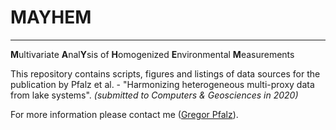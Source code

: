 # MAYHEM
---
**M**ultivariate **A**nal**Y**sis of **H**omogenized **E**nvironmental **M**easurements

This repository contains scripts, figures and listings of data sources for the publication by Pfalz et al. - "Harmonizing heterogeneous multi-proxy data from lake systems". *(submitted to Computers & Geosciences in 2020)*

For more information please contact me ([Gregor Pfalz](https://www.awi.de/nc/ueber-uns/organisation/mitarbeiter/gregor-pfalz.html)).

